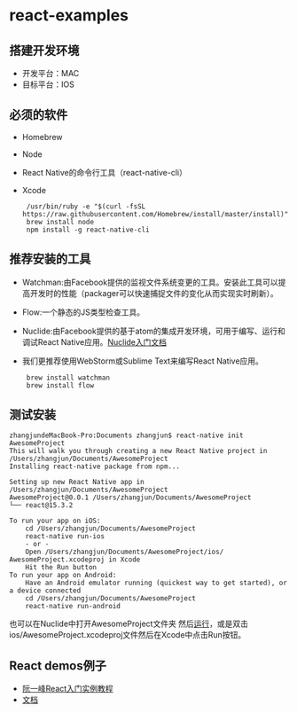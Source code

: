 # react-examples
## 搭建开发环境
- 开发平台：MAC
- 目标平台：IOS

## 必须的软件
-  Homebrew
-  Node
- React Native的命令行工具（react-native-cli）
-  Xcode

		/usr/bin/ruby -e "$(curl -fsSL https://raw.githubusercontent.com/Homebrew/install/master/install)"
		brew install node
		npm install -g react-native-cli

##  推荐安装的工具
-  Watchman:由Facebook提供的监视文件系统变更的工具。安装此工具可以提高开发时的性能（packager可以快速捕捉文件的变化从而实现实时刷新）。
-  Flow:一个静态的JS类型检查工具。
-  Nuclide:由Facebook提供的基于atom的集成开发环境，可用于编写、运行和 调试React Native应用。[Nuclide入门文档][1]
-  我们更推荐使用WebStorm或Sublime Text来编写React Native应用。

		brew install watchman
		brew install flow

## 测试安装
	zhangjundeMacBook-Pro:Documents zhangjun$ react-native init AwesomeProject
	This will walk you through creating a new React Native project in /Users/zhangjun/Documents/AwesomeProject
	Installing react-native package from npm...

	Setting up new React Native app in /Users/zhangjun/Documents/AwesomeProject
	AwesomeProject@0.0.1 /Users/zhangjun/Documents/AwesomeProject
	└── react@15.3.2 

	To run your app on iOS:
   		cd /Users/zhangjun/Documents/AwesomeProject
   		react-native run-ios
   		- or -
   		Open /Users/zhangjun/Documents/AwesomeProject/ios/		AwesomeProject.xcodeproj in Xcode
   		Hit the Run button
	To run your app on Android:
   		Have an Android emulator running (quickest way to get started), or a device connected
   		cd /Users/zhangjun/Documents/AwesomeProject
   		react-native run-android


也可以在Nuclide中打开AwesomeProject文件夹 然后[运行][2]，或是双击ios/AwesomeProject.xcodeproj文件然后在Xcode中点击Run按钮。

## React demos例子
- [阮一峰React入门实例教程][3]
- [文档][4]

[1]: https://nuclide.io/docs/quick-start/getting-started/
[2]: https://nuclide.io/docs/platforms/react-native/#command-line
[3]: http://www.ruanyifeng.com/blog/2015/03/react.html
[4]: doc/react-demo.md